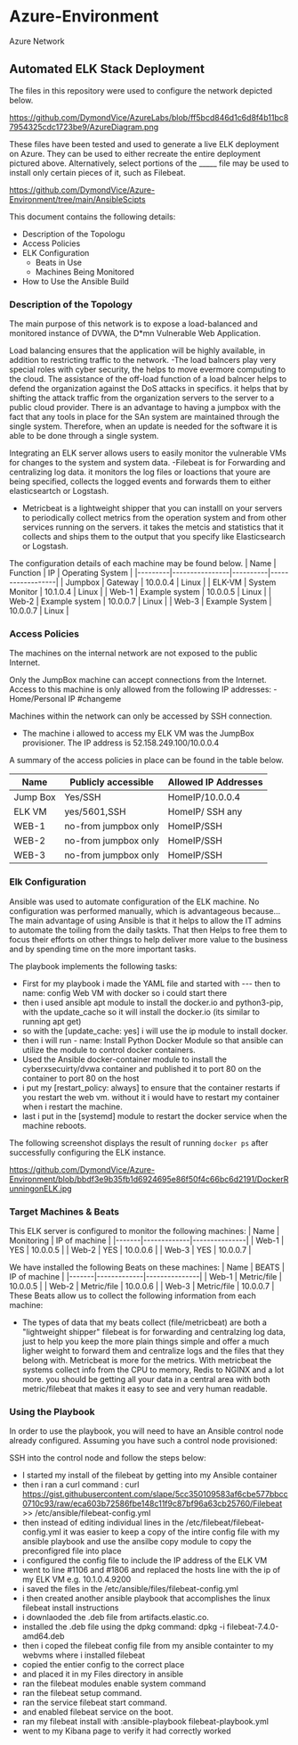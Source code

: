# Azure-Environment
Azure Network
## Automated ELK Stack Deployment

The files in this repository were used to configure the network depicted below.

https://github.com/DymondVice/AzureLabs/blob/ff5bcd846d1c6d8f4b11bc87954325cdc1723be9/AzureDiagram.png

These files have been tested and used to generate a live ELK deployment on Azure. They can be used to either recreate the entire deployment pictured above. Alternatively, select portions of the _____ file may be used to install only certain pieces of it, such as Filebeat.

 https://github.com/DymondVice/Azure-Environment/tree/main/AnsibleScipts

This document contains the following details:
- Description of the Topologu
- Access Policies
- ELK Configuration
  - Beats in Use
  - Machines Being Monitored
- How to Use the Ansible Build


### Description of the Topology

The main purpose of this network is to expose a load-balanced and monitored instance of DVWA, the D*mn Vulnerable Web Application.

Load balancing ensures that the application will be highly available, in addition to restricting traffic to the network.
-The load balncers play very special roles with cyber security, the helps to move evermore  computing to the cloud. The assistance of the off-load function of a load balncer helps to defend the organization against the DoS attacks in specifics. it helps that by shifting the attack traffic from the organization servers to the server to a public cloud provider. There is an advantage to having a jumpbox with the fact that any tools in place for the SAn system are maintained through the single system. Therefore, when an update is needed for the software it is able to be done through a single system.

Integrating an ELK server allows users to easily monitor the vulnerable VMs for changes to the system and system data.
-Filebeat is for Forwarding and centralizing log data. it monitors the log files or loactions that youre are being specified, collects the logged events and forwards them to either elasticseartch or Logstash.
- Metricbeat is a lightweight shipper that you can installl on your servers to periodically collect metrics from the operation system and from other services running on the servers. it takes the metcis and statistics that it collects and ships them to the output that you specify like Elasticsearch or Logstash.

The configuration details of each machine may be found below. 
| Name    | Function       | IP       | Operating System |
|---------|----------------|----------|------------------|
| Jumpbox | Gateway        | 10.0.0.4 | Linux            |
| ELK-VM  | System Monitor | 10.1.0.4 | Linux            |
| Web-1   | Example system | 10.0.0.5 | Linux            |
| Web-2   | Example system | 10.0.0.7 | Linux            |
| Web-3   | Example System | 10.0.0.7 | Linux            |

### Access Policies

The machines on the internal network are not exposed to the public Internet. 

Only the JumpBox machine can accept connections from the Internet. Access to this machine is only allowed from the following IP addresses:
-Home/Personal IP #changeme

Machines within the network can only be accessed by SSH connection.
- The machine i allowed to access my ELK VM was the JumpBox provisioner. The IP address is 52.158.249.100/10.0.0.4

A summary of the access policies in place can be found in the table below.

| Name     | Publicly accessible  | Allowed IP Addresses |
|----------|----------------------|----------------------|
| Jump Box | Yes/SSH              | HomeIP/10.0.0.4      |
| ELK VM   | yes/5601,SSH         | HomeIP/ SSH any      |
| WEB-1    | no-from jumpbox only | HomeIP/SSH           |
| WEB-2    | no-from jumpbox only | HomeIP/SSH           |
| WEB-3    | no-from jumpbox only | HomeIP/SSH           |
 
### Elk Configuration

Ansible was used to automate configuration of the ELK machine. No configuration was performed manually, which is advantageous because...
The main advantage of using Ansible is that it helps to allow the IT admins to automate the toiling from the daily taskts. That then Helps to free them to focus their efforts on other things to help deliver more value to the business and by spending time on the more important tasks.

The playbook implements the following tasks:
- First for my playbook i made the YAML file and started with --- then to name: config Web VM with docker so i could start there
- then i used ansible apt module to install the docker.io and python3-pip, with the update_cache so it will install the docker.io (its similar to running apt get)
- so with the [update_cache: yes] i will use the ip module to install docker.
- then i will run - name: Install Python Docker Module so that ansible can utilize the module to control docker containers.
- Used the Ansible docker-container module to install the cyberxsecuirty/dvwa container and published it to port 80 on the container to port 80 on the host
- i put my [restart_policy: always] to ensure that the container restarts if you restart the web vm. without it i would have to restart my container when i restart the machine.
- last i put in the [systemd] module to restart the docker service when the machine reboots.

The following screenshot displays the result of running `docker ps` after successfully configuring the ELK instance.

https://github.com/DymondVice/Azure-Environment/blob/bbdf3e9b35fb1d6924695e86f50f4c66bc6d2191/DockerRunningonELK.jpg

### Target Machines & Beats
This ELK server is configured to monitor the following machines:
| Name  | Monitoring  | IP of machine |
|-------|-------------|---------------|
| Web-1 | YES         | 10.0.0.5      |
| Web-2 | YES         | 10.0.0.6      |
| Web-3 | YES         | 10.0.0.7      |

We have installed the following Beats on these machines:
| Name  | BEATS       | IP of machine |
|-------|-------------|---------------|
| Web-1 | Metric/file | 10.0.0.5      |
| Web-2 | Metric/file | 10.0.0.6      |
| Web-3 | Metric/file | 10.0.0.7      |
These Beats allow us to collect the following information from each machine:
- The types of data that my beats collect (file/metricbeat) are both a "lightweight shipper" filebeat is for forwarding and centralzing log data, just to help you keep the more plain things simple and offer a much ligher weight to forward them and centralize logs and the files that they belong with. Metricbeat is more for the metrics. With metricbeat the systems collect info from the CPU to memory, Redis to NGINX and a lot more. you should be getting all your data in a central area with both metric/filebeat that makes it easy to see and very human readable.

### Using the Playbook
In order to use the playbook, you will need to have an Ansible control node already configured. Assuming you have such a control node provisioned: 

SSH into the control node and follow the steps below:
- I started my install of the filebeat by getting into my Ansible container 
- then i ran a curl command : curl https://gist.githubusercontent.com/slape/5cc350109583af6cbe577bbcc0710c93/raw/eca603b72586fbe148c11f9c87bf96a63cb25760/Filebeat >> /etc/ansible/filebeat-config.yml
- then instead of editing individual lines in the /etc/filebeat/filebeat-config.yml it was easier to keep a copy of the intire config file with my ansible playbook and use the ansilbe copy module to copy the preconfigred file into place
- i configured the config file to include the IP address of the ELK VM
- went to line #1106 and #1806 and replaced the hosts line with the ip of my ELK VM e.g. 10.1.0.4.9200
- i saved the files in the /etc/ansible/files/filebeat-config.yml
- i then created another ansible playbook that accomplishes the linux filebeat install instructions
- i downlaoded the .deb file from  artifacts.elastic.co.
- installed the .deb file using the dpkg command: dpkg -i filebeat-7.4.0-amd64.deb
- then i coped the filebeat config file from my ansible containter to my webvms where i installed filebeat
- copied the entier config to the correct place 
- and placed it in my Files directory in ansible
- ran the filebeat modules enable system command 
- ran the filebeat setup command.
- ran the service filebeat start command.
- and enabled filebeat service on the boot.
- ran my filebeat install with :ansible-playbook filebeat-playbook.yml
- went to my Kibana page to verify it had correctly worked

